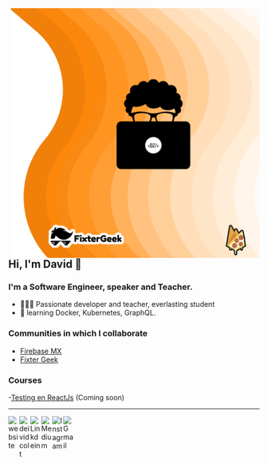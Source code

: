 <img align="right" width="500" src="https://github.com/DeividZavala/DeividZavala/blob/master/assets/GitHub%20David.png">

## Hi, I'm David 👋

### I'm a Software Engineer, speaker and Teacher.

- 👨🏽‍💻  Passionate developer and teacher, everlasting student
- 🧠  learning Docker, Kubernetes, GraphQL.

### Communities in which I collaborate

- [Firebase MX][firebasemx]
- [Fixter Geek][fixter]

### Courses

-[Testing en ReactJs][fixter] (Coming soon)

---

<a href="https://davidzavala.me">
  <img align="left" alt="website" width="22px" src="https://img.icons8.com/fluent/48/000000/internet.png"/>
</a>
<a href="https://twitter.com/deividcolt">
  <img align="left" alt="deividcolt" width="22px" src="https://img.icons8.com/fluent/48/000000/twitter.png"/>
</a>
<a href="https://www.linkedin.com/in/david-zavala-bartolome">
  <img align="left" alt="Linkdein" width="22px" src="https://img.icons8.com/color/48/000000/linkedin.png" />
</a>
<a href="https://medium.com/@davidzavala_81467">
  <img align="left" alt="Medium" width="22px" src="https://img.icons8.com/ios-filled/50/000000/medium-logo.png"/>
</a>
<a href="https://www.instagram.com/deivid_moss">
  <img align="left" alt="Instagram" width="22px" src="https://img.icons8.com/nolan/64/instagram-new.png"/>
</a>
<a href="mailto:crusedmoss@gmail.com">
  <img align="left" alt="Gmail" width="22px" src="https://img.icons8.com/fluent/48/000000/gmail.png"/>
</a>

[firebasemx]: https://www.facebook.com/firebasemexico
[fixter]: https://fixter.camp
